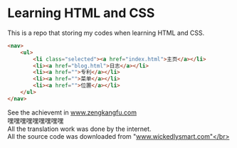 # Learning HTML and CSS

This is a repo that storing my codes when learning HTML and CSS.

```html
<nav>
    <ul>
        <li class="selected"><a href="index.html">主页</a></li>
        <li><a href="blog.html">日志</a></li>
        <li><a href="">专利</a></li>
        <li><a href="">菜单</a></li>
        <li><a href="">位置</a></li>
    </ul>
</nav>
```

See the achievemt in www.zengkangfu.com
<br>嘿嘿嘿嘿嘿嘿嘿嘿嘿</br>
All the translation work was done by the internet.
<br>All the source code was downloaded from "www.wickedlysmart.com"</br>
